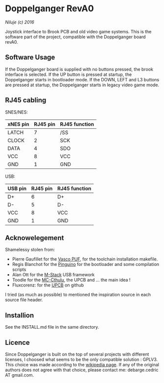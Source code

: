 # Doppelganger RevA0
_Niluje (c) 2016_

Joystick interface to Brook PCB and old video game systems.
This is the software part of the project, compatible with the Doppelganger board revA0.

## Software Usage

If the Doppelganger board is supplied with no buttons pressed, the brook interface is selected.
If the UP button is pressed at startup, the Doppelganger starts in bootloader mode.
If the DOWN, LEFT and L3 buttons are pressed at startup, the Doppelganger starts in legacy video game mode.

## RJ45 cabling

SNES/NES:

| xNES pin | RJ45 pin | RJ45 function |
|----------|----------|---------------|
| LATCH    |    7     | /SS           |
| CLOCK    |    2     | SCK           |
| DATA     |    4     | SDO           |
| VCC      |    8     | VCC           |
| GND      |    1     | GND           |

USB:

| USB pin | RJ45 pin | RJ45 function |
|---------|----------|---------------|
| D+      |        6 | D+            |
| D-      |        5 | D-            |
| VCC     |        8 | VCC           |
| GND     |        1 | GND           |

## Acknowelegement

Shamelessy stolen from:

* Pierre Gaufillet for the [Vasco PUF](https://github.com/pgaufillet/vasco), for the toolchain installation makefile.
* Regis Blanchot for the [Pinguino](http://pinguino.cc) for the bootloader and some compilation scripts
* Alan Ott for the [M-Stack](http://www.signal11.us/oss/m-stack/) USB framework
* Toodle for the [MC-Cthulu](http://forums.shoryuken.com/discussion/46572/the-official-cthulhu-and-chimp-thread-try-our-new-dreamcast-flavor), the UPCB and ... the main idea !
* Fluxcorenz: for the [UPCB](https://github.com/fluxcorenz/UPCB) on github

I tried (as much as possible) to mentioned the inspiration source in each source file header.

## Installion

See the INSTALL.md file in the same directory.

## Licence

Since Doppelganger is built on the top of several projects with different licenses, I choosed what seems to be the only compatible solution : GPLV3. This choice was made according to the [wikipedia page](https://en.wikipedia.org/wiki/License_compatibility). If any of the original authors does not agree with that choice, please contact me: debarge.cedric AT gmail.com.
